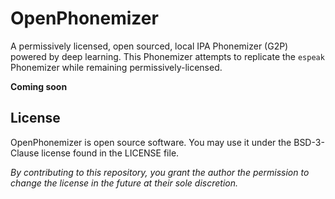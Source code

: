 # OpenPhonemizer

A permissively licensed, open sourced, local IPA Phonemizer (G2P) powered by deep learning. This Phonemizer attempts to replicate the `espeak` Phonemizer while remaining permissively-licensed.

**Coming soon**

## License

OpenPhonemizer is open source software. You may use it under the BSD-3-Clause license found in the LICENSE file.

*By contributing to this repository, you grant the author the permission to change the license in the future at their sole discretion.*
